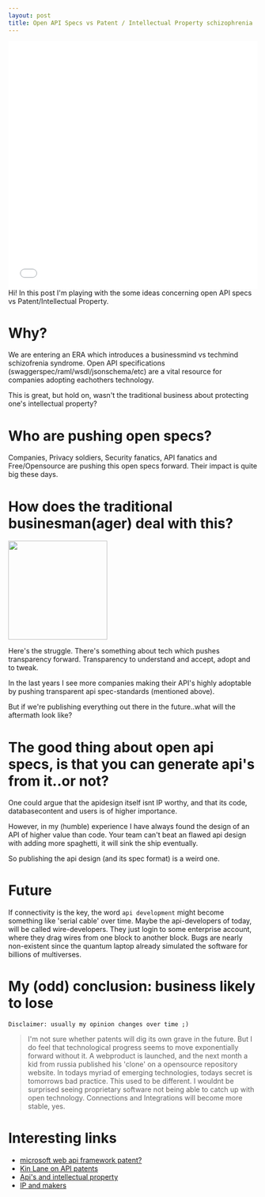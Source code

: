 ```yaml
---
layout: post
title: Open API Specs vs Patent / Intellectual Property schizophrenia
---
```


<iframe src="//player.vimeo.com/video/124935059" width="100%" height="500" frameborder="0" webkitallowfullscreen mozallowfullscreen allowfullscreen></iframe> 

<div class="message">
  Hi! In this post I'm playing with the some ideas concerning open API specs vs Patent/Intellectual Property.
  
</div>

# Why?

We are entering an ERA which introduces a businessmind vs techmind schizofrenia syndrome.
Open API specifications (swaggerspec/raml/wsdl/jsonschema/etc) are a vital resource for companies adopting eachothers technology. 

This is great, but hold on, wasn't the traditional business about protecting one's intellectual property? 

# Who are pushing open specs?

Companies, Privacy soldiers, Security fanatics, API fanatics and Free/Opensource are pushing this open specs forward. Their impact is quite big these days.

# How does the traditional businesman(ager) deal with this?

<img src="https://media4.giphy.com/media/UuIpr1iwXkRgY/200.gif" style="width:200px"/>

Here's the struggle.
There's something about tech which pushes transparency forward.
Transparency to understand and accept, adopt and to tweak.

In the last years I see more companies making their API's highly adoptable by pushing transparent api spec-standards (mentioned above).

But if we're publishing everything out there in the future..what will the aftermath look like?

# The good thing about open api specs, is that you can generate api's from it..or not?

One could argue that the apidesign itself isnt IP worthy, and that its code, databasecontent and users is of higher importance.

However, in my (humble) experience I have always found the design of an API of higher value than code.
Your team can't beat an flawed api design with adding more spaghetti, it will sink the ship eventually.

So publishing the api design (and its spec format) is a weird one.

# Future 

If connectivity is the key, the word `api development` might become something like 'serial cable' over time.
Maybe the api-developers of today, will be called wire-developers.
They just login to some enterprise account, where they drag wires from one block to another block.
Bugs are nearly non-existent since the quantum laptop already simulated the software for billions of multiverses.

# My (odd) conclusion: business likely to lose

`Disclaimer: usually my opinion changes over time ;)`

> I'm not sure whether patents will dig its own grave in the future.
> But I do feel that technological progress seems to move exponentially forward without it.
> A webproduct is launched, and the next month a kid from russia published
> his 'clone' on a opensource repository website.
> In todays myriad of emerging technologies, todays secret is tomorrows bad practice.
> This used to be different.
> I wouldnt be surprised seeing proprietary software not being able to 
> catch up with open technology.
> Connections and Integrations will become more stable, yes.


# Interesting links

* [microsoft web api framework patent?](https://patents.justia.com/patent/8918452)
* [Kin Lane on API patents](http://patents.apievangelist.com)
* [Api's and intellectual property](https://developer.ibm.com/apimanagement/2015/02/16/apis-intellectual-property)
* [IP and makers](http://iq.intel.com/defining-ownership-in-a-digital-era-how-makers-are-navigating-the-complexities-of-ip/)
